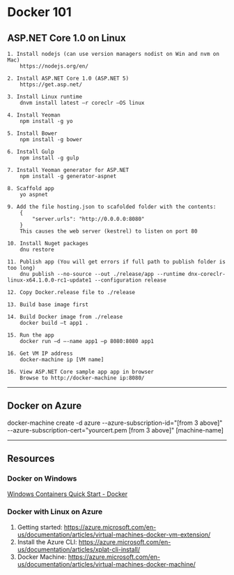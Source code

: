 # Docker 101

## ASP.NET Core 1.0 on Linux
	1. Install nodejs (can use version managers nodist on Win and nvm on Mac)
        https://nodejs.org/en/
        
	2. Install ASP.NET Core 1.0 (ASP.NET 5)
        https://get.asp.net/
        
	3. Install Linux runtime
        dnvm install latest –r coreclr –OS linux
        
	4. Install Yeoman
        npm install -g yo
        
	5. Install Bower
        npm install -g bower
    
	6. Install Gulp
        npm install -g gulp
        
	7. Install Yeoman generator for ASP.NET
        npm install -g generator-aspnet
        
	8. Scaffold app
        yo aspnet
        
	9. Add the file hosting.json to scafolded folder with the contents:
        {
            "server.urls": "http://0.0.0.0:8080"
        }
        This causes the web server (kestrel) to listen on port 80
        
	10. Install Nuget packages
        dnu restore
        
	11. Publish app (You will get errors if full path to publish folder is too long)
        dnu publish --no-source --out ./release/app --runtime dnx-coreclr-linux-x64.1.0.0-rc1-update1 --configuration release
        
	12. Copy Docker.release file to ./release
    
    13. Build base image first
    
	14. Build Docker image from ./release
        docker build –t app1 .
        
	15. Run the app
        docker run –d –-name app1 –p 8080:8080 app1
        
    16. Get VM IP address
        docker-machine ip [VM name]
        
	16. View ASP.NET Core sample app app in browser
        Browse to http://docker-machine ip:8080/

***

## Docker on Azure

docker-machine create -d azure --azure-subscription-id="[from 3 above]" --azure-subscription-cert="yourcert.pem [from 3 above]" [machine-name]

***

## Resources

### Docker on Windows

[Windows Containers Quick Start - Docker](https://msdn.microsoft.com/en-us/virtualization/windowscontainers/quick_start/manage_docker)

### Docker with Linux on Azure

1. Getting started: https://azure.microsoft.com/en-us/documentation/articles/virtual-machines-docker-vm-extension/
2. Install the Azure CLI: https://azure.microsoft.com/en-us/documentation/articles/xplat-cli-install/
3. Docker Machine: https://azure.microsoft.com/en-us/documentation/articles/virtual-machines-docker-machine/




